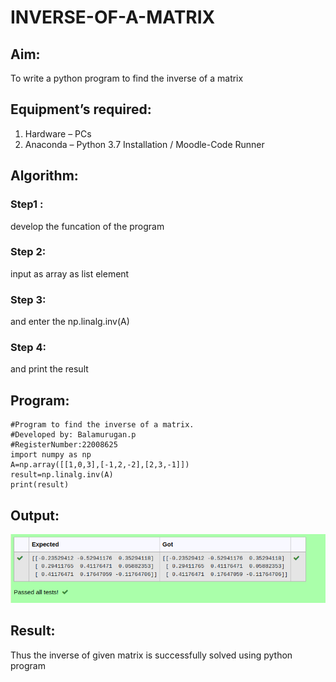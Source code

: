 # INVERSE-OF-A-MATRIX
## Aim:
To write a python program to find the inverse of a matrix
## Equipment’s required:
1. 	Hardware – PCs
2. 	Anaconda – Python 3.7 Installation / Moodle-Code Runner
## Algorithm:
### Step1 : 
develop the funcation of the program
### Step 2: 
input as array as list element
### Step 3: 
and enter the np.linalg.inv(A)
### Step 4: 
and print the result
## Program:
```
#Program to find the inverse of a matrix.
#Developed by: Balamurugan.p
#RegisterNumber:22008625
import numpy as np
A=np.array([[1,0,3],[-1,2,-2],[2,3,-1]])
result=np.linalg.inv(A)
print(result)
```
## Output:
![output](inversmatrix.png)
## Result:
Thus the inverse of given matrix is successfully solved using python program

